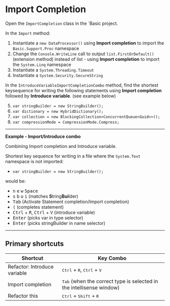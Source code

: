 # Import Completion

Open the `ImportCompletion` class in the `Basic project.

In the `Import` method:

1. Instantiate a `new DataProcessor()` using **Import completion** to import the `Basic.Support.Proc` namespace
2. Change the `Console.WriteLine` call to output `list.FirstOrDefault()` (extension method) instead of list - using **Import completion** to import the `System.Linq` namespace
3. Instantiate a `System.Threading.Timeout`
4. Instantiate a `System.Security.SecureString`

In the `IntroduceVariableImportCompletionCombo` method, find the shortest keysequence for writing the following statements using **Import completion** followed by **Introduce variable**. (see example below)

5. `var stringBuilder = new StringBuilder();`
6. `var dictionary = new HybridDictionary();`
7. `var collection = new BlockingCollection<ConcurrentQueue<Guid>>();`
8. `var compressionMode = CompressionMode.Compress;`

---

**Example - Import/Introduce combo**

Combining Import completion and Introduce variable.

Shortest key sequence for writing in a file where the `System.Text` namespace is not imported:

* `var stringBuilder = new StringBuilder();`

would be:

* <kbd>n</kbd> <kbd>e</kbd> <kbd>w</kbd> <kbd>Space</kbd>
* <kbd>s</kbd> <kbd>b</kbd> <kbd>u</kbd> <kbd>i</kbd> (matches **S**tring**Bui**lder)
* <kbd>Tab</kbd> (Activate Statement completion/Import completion)
* <kbd>(</kbd> (completes statement)
* <kbd>Ctrl</kbd> + <kbd>R</kbd>, <kbd>Ctrl</kbd> + <kbd>V</kbd> (introduce variable)
* <kbd>Enter</kbd> (picks var in type selector)
* <kbd>Enter</kbd> (picks stringBuilder in name selector)

---


## Primary shortcuts

Shortcut | Key Combo
--- | ---
Refactor: Introduce variable | <kbd>Ctrl</kbd> + <kbd>R</kbd>, <kbd>Ctrl</kbd> + <kbd>V</kbd>
Import completion | <kbd>Tab</kbd> (when the correct type is selected in the intellisense window)
Refactor this | <kbd>Ctrl</kbd> + <kbd>Shift</kbd> + <kbd>R</kbd>